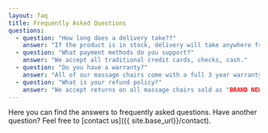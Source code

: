 ```yaml
---
layout: faq
title: Frequently Asked Questions
questions:
  - question: "How long does a delivery take??"
    answer: "If the product is in stock, delivery will take anywhere from 1-2 weeks."
  - question: "What payment methods do you support?"
    answer: "We accept all traditional credit cards, checks, cash."
  - question: "Do you have a warranty?"
    answer: "All of our massage chairs come with a full 3 year warranty coverage  &#upholstery and wear and tear is not covered"
  - question: "What is your refund policy?"
    answer: "We accept returns on all massage chairs sold as "BRAND NEW" within 30 days of purchase. Refurbished/Used/Floor Model Display Massage Chairs are not refundable and all sales are final. A 20% restocking fee will apply if all boxes, manuals, packaging is not intact. White Glove Delivery & Installation service is NON REFUNDABLE and will incur a $550 charge."
---
```


Here you can find the answers to frequently asked questions. Have another question? Feel free to [contact us]({{ site.base_url}}/contact).
